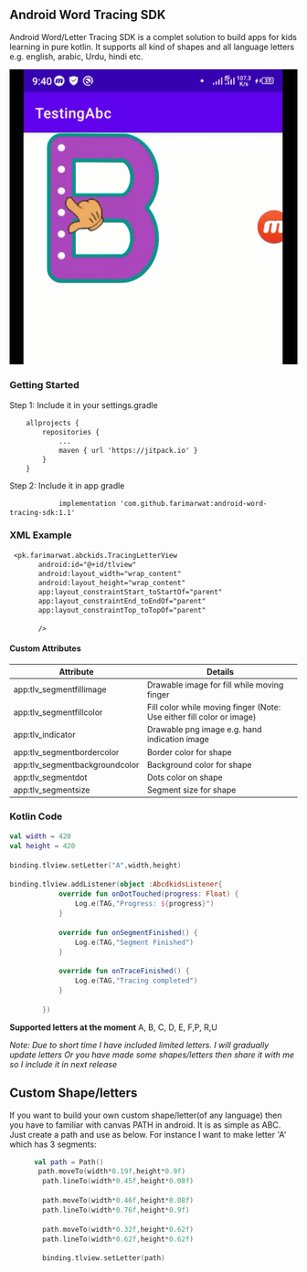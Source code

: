 ## Android Word Tracing SDK
 Android Word/Letter Tracing SDK is a complet solution to build apps for kids learning in pure kotlin. It supports all kind of shapes and all language letters e.g. english, arabic, Urdu, hindi etc.

![Demo](demo.gif)
###  Getting Started
Step 1: Include it in your settings.gradle
```
	allprojects {
		repositories {
			...
			maven { url 'https://jitpack.io' }
		}
	}
```
Step 2: Include it in app gradle
```
	        implementation 'com.github.farimarwat:android-word-tracing-sdk:1.1'
```

### XML Example
```
 <pk.farimarwat.abckids.TracingLetterView
       android:id="@+id/tlview"
       android:layout_width="wrap_content"
       android:layout_height="wrap_content"
       app:layout_constraintStart_toStartOf="parent"
       app:layout_constraintEnd_toEndOf="parent"
       app:layout_constraintTop_toTopOf="parent"
       
       />
```

#### Custom Attributes
|  Attribute | Details   |
| ------------ | ------------ |
|  app:tlv_segmentfillimage | Drawable image for fill while moving finger  |
| app:tlv_segmentfillcolor | Fill color while moving finger (Note: Use either fill color or image) |
|  app:tlv_indicator | Drawable png image e.g. hand indication image  |
|  app:tlv_segmentbordercolor | Border color for shape  |
|   app:tlv_segmentbackgroundcolor | Background color for shape  |
| app:tlv_segmentdot | Dots color on shape |
| app:tlv_segmentsize | Segment size for shape |


### Kotlin Code
```kotlin
val width = 420
val height = 420

binding.tlview.setLetter("A",width,height)

binding.tlview.addListener(object :AbcdkidsListener{
            override fun onDotTouched(progress: Float) {
                Log.e(TAG,"Progress: ${progress}")
            }

            override fun onSegmentFinished() {
                Log.e(TAG,"Segment Finished")
            }

            override fun onTraceFinished() {
                Log.e(TAG,"Tracing completed")
            }

        })
```
**Supported letters at the moment**
A, B, C, D, E, F,P, R,U

*Note: Due to short time I have included limited letters. I will gradually update letters Or you have made some shapes/letters then share it with me so I include it in next release*

## Custom Shape/letters
If you want to build your own custom shape/letter(of any language) then you have to familiar with canvas PATH in android.
It is as simple as ABC. Just create a path and use as below. For instance I want to make letter 'A' which has 3 segments:

```kotlin
      val path = Path()
       path.moveTo(width*0.19f,height*0.9f)
        path.lineTo(width*0.45f,height*0.08f)

        path.moveTo(width*0.46f,height*0.08f)
        path.lineTo(width*0.76f,height*0.9f)

        path.moveTo(width*0.32f,height*0.62f)
        path.lineTo(width*0.62f,height*0.62f)
		
        binding.tlview.setLetter(path)
```
